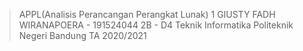 > APPL(Analisis Perancangan Perangkat Lunak) 1
> GIUSTY FADH WIRANAPOERA - 191524044
> 2B - D4 Teknik Informatika
> Politeknik Negeri Bandung
> TA 2020/2021
